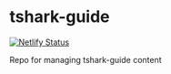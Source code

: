 # tshark-guide

[![Netlify Status](https://api.netlify.com/api/v1/badges/a4908e43-12a2-4a57-926d-43b639fed0a4/deploy-status)](https://app.netlify.com/sites/pedantic-lumiere-bf6286/deploys)

Repo for managing tshark-guide content


